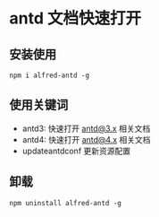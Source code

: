 
# antd 文档快速打开

## 安装使用

```shell
npm i alfred-antd -g
```

## 使用关键词

- antd3: 快速打开 antd@3.x 相关文档
- antd4: 快速打开 antd@4.x 相关文档
- updateantdconf 更新资源配置

## 卸载

```shell
npm uninstall alfred-antd -g  
```
